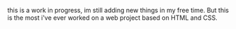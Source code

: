 this is a work in progress, im still adding new things in my free time. But this is the most i've ever worked on a web project based on HTML and CSS.
